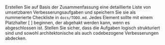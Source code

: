 Erstellen Sie auf Basis der Zusammenfassung eine detaillierte Liste von umsetzbaren Verbesserungsaufgaben und speichern Sie sie als nummerierte Checkliste in `docs/TODO.md`.
Jedes Element sollte mit einem Platzhalter [ ] beginnen, der abgehakt werden kann, wenn es abgeschlossen ist.
Stellen Sie sicher, dass die Aufgaben logisch strukturiert sind und sowohl architektonische als auch codebezogene Verbesserungen abdecken.
